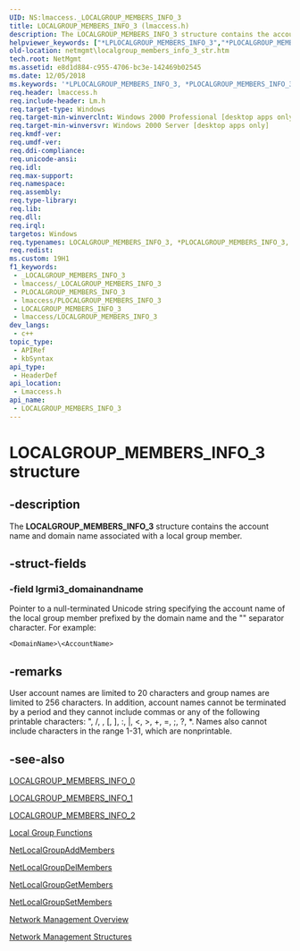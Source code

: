 ```yaml
---
UID: NS:lmaccess._LOCALGROUP_MEMBERS_INFO_3
title: LOCALGROUP_MEMBERS_INFO_3 (lmaccess.h)
description: The LOCALGROUP_MEMBERS_INFO_3 structure contains the account name and domain name associated with a local group member.
helpviewer_keywords: ["*LPLOCALGROUP_MEMBERS_INFO_3","*PLOCALGROUP_MEMBERS_INFO_3","LOCALGROUP_MEMBERS_INFO_3","LOCALGROUP_MEMBERS_INFO_3 structure [Network Management]","_win32_localgroup_members_info_3_str","lmaccess/LOCALGROUP_MEMBERS_INFO_3","netmgmt.localgroup_members_info_3_str"]
old-location: netmgmt\localgroup_members_info_3_str.htm
tech.root: NetMgmt
ms.assetid: e8d1d884-c955-4706-bc3e-142469b02545
ms.date: 12/05/2018
ms.keywords: '*LPLOCALGROUP_MEMBERS_INFO_3, *PLOCALGROUP_MEMBERS_INFO_3, LOCALGROUP_MEMBERS_INFO_3, LOCALGROUP_MEMBERS_INFO_3 structure [Network Management], _win32_localgroup_members_info_3_str, lmaccess/LOCALGROUP_MEMBERS_INFO_3, netmgmt.localgroup_members_info_3_str'
req.header: lmaccess.h
req.include-header: Lm.h
req.target-type: Windows
req.target-min-winverclnt: Windows 2000 Professional [desktop apps only]
req.target-min-winversvr: Windows 2000 Server [desktop apps only]
req.kmdf-ver: 
req.umdf-ver: 
req.ddi-compliance: 
req.unicode-ansi: 
req.idl: 
req.max-support: 
req.namespace: 
req.assembly: 
req.type-library: 
req.lib: 
req.dll: 
req.irql: 
targetos: Windows
req.typenames: LOCALGROUP_MEMBERS_INFO_3, *PLOCALGROUP_MEMBERS_INFO_3, *LPLOCALGROUP_MEMBERS_INFO_3
req.redist: 
ms.custom: 19H1
f1_keywords:
 - _LOCALGROUP_MEMBERS_INFO_3
 - lmaccess/_LOCALGROUP_MEMBERS_INFO_3
 - PLOCALGROUP_MEMBERS_INFO_3
 - lmaccess/PLOCALGROUP_MEMBERS_INFO_3
 - LOCALGROUP_MEMBERS_INFO_3
 - lmaccess/LOCALGROUP_MEMBERS_INFO_3
dev_langs:
 - c++
topic_type:
 - APIRef
 - kbSyntax
api_type:
 - HeaderDef
api_location:
 - Lmaccess.h
api_name:
 - LOCALGROUP_MEMBERS_INFO_3
---
```


# LOCALGROUP_MEMBERS_INFO_3 structure


## -description

The 
				<b>LOCALGROUP_MEMBERS_INFO_3</b> structure contains the account name and domain name associated with a local group member.

## -struct-fields

### -field lgrmi3_domainandname

Pointer to a null-terminated Unicode string specifying the account name of the local group member prefixed by the domain name and the "\" separator character. For example: 





``` syntax
<DomainName>\<AccountName>

```


## -remarks

User account names are limited to 20 characters and group names are limited to 256 characters. In addition, account names cannot be terminated by a period and they cannot include commas or any of the following printable characters: ", /, \, [, ], :, |, &lt;, &gt;, +, =, ;, ?, *. Names also cannot include characters in the range 1-31, which are nonprintable.

## -see-also

<a href="/windows/desktop/api/lmaccess/ns-lmaccess-localgroup_members_info_0">LOCALGROUP_MEMBERS_INFO_0</a>



<a href="/windows/desktop/api/lmaccess/ns-lmaccess-localgroup_members_info_1">LOCALGROUP_MEMBERS_INFO_1</a>



<a href="/windows/desktop/api/lmaccess/ns-lmaccess-localgroup_members_info_2">LOCALGROUP_MEMBERS_INFO_2</a>



<a href="/windows/desktop/NetMgmt/local-group-functions">Local Group Functions</a>



<a href="/windows/desktop/api/lmaccess/nf-lmaccess-netlocalgroupaddmembers">NetLocalGroupAddMembers</a>



<a href="/windows/desktop/api/lmaccess/nf-lmaccess-netlocalgroupdelmembers">NetLocalGroupDelMembers</a>



<a href="/windows/desktop/api/lmaccess/nf-lmaccess-netlocalgroupgetmembers">NetLocalGroupGetMembers</a>



<a href="/windows/desktop/api/lmaccess/nf-lmaccess-netlocalgroupsetmembers">NetLocalGroupSetMembers</a>



<a href="/windows/desktop/NetMgmt/network-management">Network Management Overview</a>



<a href="/windows/desktop/NetMgmt/network-management-structures">Network Management Structures</a>
